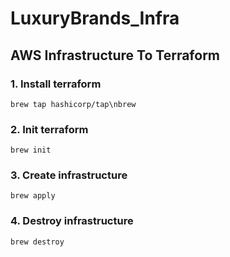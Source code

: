 # LuxuryBrands_Infra

## AWS Infrastructure To Terraform

### 1. Install terraform 
```
brew tap hashicorp/tap\nbrew
```

### 2. Init terraform
```
brew init
```

### 3. Create infrastructure
```
brew apply

```

### 4. Destroy infrastructure
```
brew destroy

```
